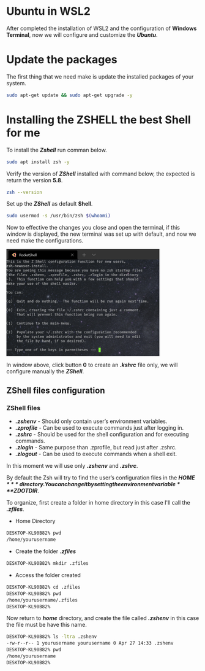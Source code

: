 # Ubuntu in WSL2

After completed the installation of WSL2 and the configuration of **Windows Terminal**, now we will configure and customize the ***Ubuntu***.

# Update the packages

The first thing that we need make is update the installed packages of your system.

```bash
sudo apt-get update && sudo apt-get upgrade -y
```

# Installing the ZSHELL the best Shell for me

To install the ***Zshell*** run comman below.

```bash
sudo apt install zsh -y
```

Verify the version of ***ZShell*** installed with command below, the expected is return the version **5.8**.

```bash
zsh --version
```

Set up the ***ZShell*** as default **Shell**.

```bash
sudo usermod -s /usr/bin/zsh $(whoami)
```

Now to effective the changes you close and open the terminal, if this window is displayed, the new terminal was set up with default, and now we need make the configurations.


<img align="center" src="https://github.com/landex/Linux/blob/main/UbuntuWSL/images/zshell_start_20210426_235211.png" alt="drawing" width="400"/>


In window above, click button **0** to create an ***.kshrc*** file only, we will configure manually the ***ZShell***.

## ZShell files configuration

### ZShell files

* ***.zshenv*** - Should only contain user’s environment variables.
* ***.zprofile*** - Can be used to execute commands just after logging in.
* ***.zshrc*** - Should be used for the shell configuration and for executing commands.
* ***.zlogin*** - Same purpose than .zprofile, but read just after .zshrc.
* ***.zlogout*** - Can be used to execute commands when a shell exit.

In this moment we will use only ***.zshenv*** and ***.zshrc***.

By default the Zsh will try to find the user’s configuration files in the ***$HOME*** directory. You can change it by setting the environment variable ***$ZDOTDIR***.

To organize, first create a folder in home directory in this case I'll call the ***.zfiles***.

* Home Directory
```bash
DESKTOP-KL90B82% pwd
/home/yourusername
```

* Create the folder ***.zfiles***
```bash
DESKTOP-KL90B82% mkdir .zfiles
```

* Access the folder created
```bash
DESKTOP-KL90B82% cd .zfiles
DESKTOP-KL90B82% pwd
/home/yourusername/.zfiles
DESKTOP-KL90B82%
```

Now return to ***home*** directory, and create the file called ***.zshenv*** in this case the file must be have this name.

```bash
DESKTOP-KL90B82% ls -ltra .zshenv
-rw-r--r-- 1 yourusername yourusername 0 Apr 27 14:33 .zshenv
DESKTOP-KL90B82% pwd
/home/yourusername
DESKTOP-KL90B82%
```
